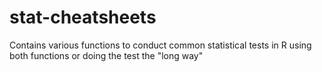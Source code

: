 # stat-cheatsheets
Contains various functions to conduct common statistical tests in R using both functions or doing the test the "long way"
